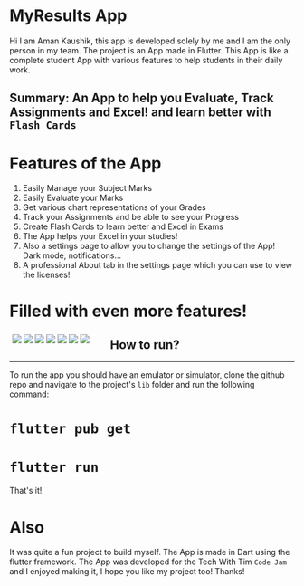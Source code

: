 # MyResults App

Hi I am Aman Kaushik, this app is developed solely by me and I am the only person in my team. The project is an App made in Flutter. This App is like a complete student App with various features to help students in their daily work.
## Summary: An App to help you Evaluate, Track Assignments and Excel! and learn better with `Flash Cards`



# Features of the App
1. Easily Manage your Subject Marks
2. Easily Evaluate your Marks 
3. Get various chart representations of your Grades
4. Track your Assignments and be able to see your Progress
5. Create Flash Cards to learn better and Excel in Exams 
6. The App helps your Excel in your studies!
7. Also a settings page to allow you to change the settings of the App! Dark mode, notifications...
8. A professional About tab in the settings page which you can use to view the licenses!

# Filled with even more features!

<div style="float: left;
  width: 33.33%;
  padding: 5px;"> 
   
   <image src="Screenshots/Areadme5.jpg" >
   <image src="Screenshots/Areadme7.jpg" >
   <image src="Screenshots/Areadme6.jpg" >
   <image src="Screenshots/Areadme4.jpg" >
   <image src="Screenshots/Areadme3.jpg" >
   <image src="Screenshots/Areadme2.jpg" >
   <image src="Screenshots/Areadme1.jpg" >
   

</div>
   

## How to run?
----

To run the app you should have an emulator or simulator, clone the github repo and navigate to the project's `lib` folder and run the following command:
# `flutter pub get` 
# `flutter run`


That's it! 
# Also 
It was quite a fun project to build myself. The App is made in Dart using the flutter framework. The App was developed for the Tech With Tim `Code Jam` and I enjoyed making it, I hope you like my project too! Thanks!

